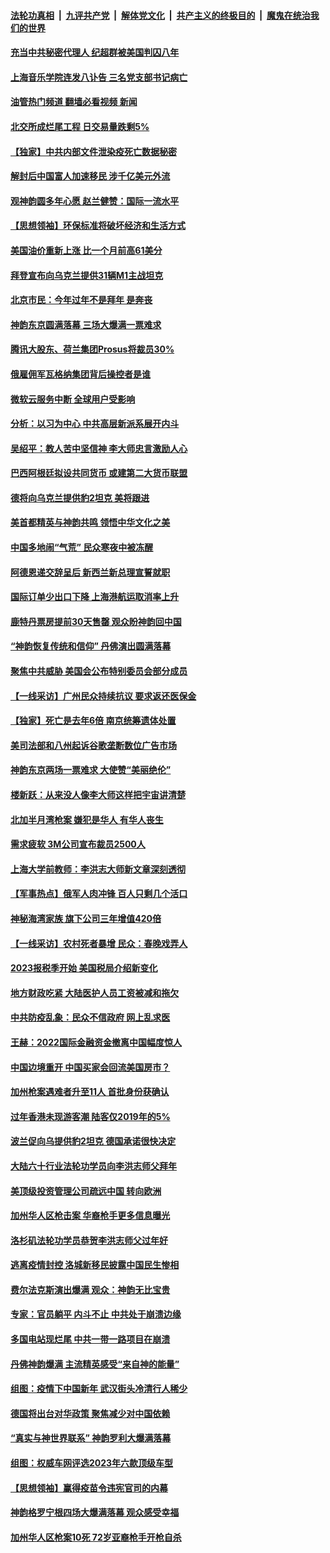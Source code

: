 ####  [法轮功真相](../../../../basic/blob/master/README.md?t=01262012) &nbsp;|&nbsp; [九评共产党](../../../../9ping.md/blob/master/README.md?t=01262012) &nbsp;|&nbsp; [解体党文化](../../../../jtdwh.md/blob/master/README.md?t=01262012)  &nbsp;|&nbsp; [共产主义的终极目的](../../../../gczydzjmd.md/blob/master/README.md?t=01262012) &nbsp;|&nbsp; [魔鬼在统治我们的世界](../../../../mgztzwmdsj.md/blob/master/README.md?t=01262012) 

#### [充当中共秘密代理人 纪超群被美国判囚八年](../pages/nf4514/n13915901.md?t=01262012) 

#### [上海音乐学院连发八讣告 三名党支部书记病亡](../pages/nf4514/n13915906.md?t=01262012) 

#### [油管热门频道 翻墙必看视频 新闻](http://129.146.143.75:81/youtube.html?01262012)

#### [北交所成烂尾工程 日交易量跌剩5%](../pages/nf4514/n13915867.md?t=01262012) 

#### [【独家】中共内部文件泄染疫死亡数据秘密](../pages/nf4514/n13915199.md?t=01262012) 

#### [解封后中国富人加速移民 涉千亿美元外流](../pages/nf4514/n13915670.md?t=01262012) 

#### [观神韵圆多年心愿 赵兰健赞：国际一流水平](../pages/nf4514/n13915529.md?t=01262012) 

#### [【思想领袖】环保标准将破坏经济和生活方式](../pages/nf4514/n13887756.md?t=01262012) 

#### [美国油价重新上涨 比一个月前高61美分](../pages/nf4514/n13915560.md?t=01262012) 

#### [拜登宣布向乌克兰提供31辆M1主战坦克](../pages/nf4514/n13915515.md?t=01262012) 

#### [北京市民：今年过年不是拜年 是奔丧](../pages/nf4514/n13915059.md?t=01262012) 

#### [神韵东京圆满落幕 三场大爆满一票难求](../pages/nf4514/n13915487.md?t=01262012) 

#### [腾讯大股东、荷兰集团Prosus将裁员30%](../pages/nf4514/n13915500.md?t=01262012) 

#### [俄雇佣军瓦格纳集团背后操控者是谁](../pages/nf4514/n13915324.md?t=01262012) 

#### [微软云服务中断 全球用户受影响](../pages/nf4514/n13915419.md?t=01262012) 

#### [分析：以习为中心 中共高层新派系展开内斗](../pages/nf4514/n13914955.md?t=01262012) 

#### [吴绍平：教人苦中坚信神 李大师忠言激励人心](../pages/nf4514/n13915306.md?t=01262012) 

#### [巴西阿根廷拟设共同货币 或建第二大货币联盟](../pages/nf4514/n13915394.md?t=01262012) 

#### [德将向乌克兰提供豹2坦克 美将跟进](../pages/nf4514/n13915335.md?t=01262012) 

#### [美首都精英与神韵共鸣 领悟中华文化之美](../pages/nf4514/n13915308.md?t=01262012) 

#### [中国多地闹“气荒” 民众寒夜中被冻醒](../pages/nf4514/n13915193.md?t=01262012) 

#### [阿德恩递交辞呈后 新西兰新总理宣誓就职](../pages/nf4514/n13915095.md?t=01262012) 

#### [国际订单少出口下降 上海港航运取消率上升](../pages/nf4514/n13915042.md?t=01262012) 

#### [鹿特丹票房提前30天售罄 观众盼神韵回中国](../pages/nf4514/n13915256.md?t=01262012) 

#### [“神韵恢复传统和信仰” 丹佛演出圆满落幕](../pages/nf4514/n13915208.md?t=01262012) 

#### [聚焦中共威胁 美国会公布特别委员会部分成员](../pages/nf4514/n13914942.md?t=01262012) 

#### [【一线采访】广州民众持续抗议 要求返还医保金](../pages/nf4514/n13914652.md?t=01262012) 

#### [【独家】死亡是去年6倍 南京统筹遗体处置](../pages/nf4514/n13914832.md?t=01262012) 

#### [美司法部和八州起诉谷歌垄断数位广告市场](../pages/nf4514/n13914789.md?t=01262012) 

#### [神韵东京两场一票难求 大使赞“美丽绝伦”](../pages/nf4514/n13914763.md?t=01262012) 

#### [楼新跃：从来没人像李大师这样把宇宙讲清楚](../pages/nf4514/n13914341.md?t=01262012) 

#### [北加半月湾枪案 嫌犯是华人 有华人丧生](../pages/nf4514/n13914758.md?t=01262012) 

#### [需求疲软 3M公司宣布裁员2500人](../pages/nf4514/n13914721.md?t=01262012) 

#### [上海大学前教师：李洪志大师新文章深刻透彻](../pages/nf4514/n13914400.md?t=01262012) 

#### [【军事热点】俄军人肉冲锋 百人只剩几个活口](../pages/nf4514/n13914610.md?t=01262012) 

#### [神秘海湾家族 旗下公司三年增值420倍](../pages/nf4514/n13914494.md?t=01262012) 

#### [【一线采访】农村死者暴增 民众：春晚戏弄人](../pages/nf4514/n13912040.md?t=01262012) 

#### [2023报税季开始 美国税局介绍新变化](../pages/nf4514/n13914403.md?t=01262012) 

#### [地方财政吃紧 大陆医护人员工资被减和拖欠](../pages/nf4514/n13914395.md?t=01262012) 

#### [中共防疫乱象：民众不信政府 网上乱求医](../pages/nf4514/n13914293.md?t=01262012) 

#### [王赫：2022国际金融资金撤离中国幅度惊人](../pages/nf4514/n13914384.md?t=01262012) 

#### [中国边境重开 中国买家会回流美国房市？](../pages/nf4514/n13914354.md?t=01262012) 

#### [加州枪案遇难者升至11人 首批身份获确认](../pages/nf4514/n13914312.md?t=01262012) 

#### [过年香港未现游客潮 陆客仅2019年的5%](../pages/nf4514/n13914334.md?t=01262012) 

#### [波兰促向乌提供豹2坦克 德国承诺很快决定](../pages/nf4514/n13914193.md?t=01262012) 

#### [大陆六十行业法轮功学员向李洪志师父拜年](../pages/nf4514/n13914164.md?t=01262012) 

#### [美顶级投资管理公司疏远中国 转向欧洲](../pages/nf4514/n13914279.md?t=01262012) 

#### [加州华人区枪击案 华裔枪手更多信息曝光](../pages/nf4514/n13914171.md?t=01262012) 

#### [洛杉矶法轮功学员恭贺李洪志师父过年好](../pages/nf4514/n13913651.md?t=01262012) 

#### [逃离疫情封控 洛城新移民披露中国民生惨相](../pages/nf4514/n13913540.md?t=01262012) 

#### [费尔法克斯演出爆满 观众：神韵无比宝贵](../pages/nf4514/n13914130.md?t=01262012) 

#### [专家：官员躺平 内斗不止 中共处于崩溃边缘](../pages/nf4514/n13914074.md?t=01262012) 

#### [多国电站现烂尾 中共一带一路项目在崩溃](../pages/nf4514/n13914062.md?t=01262012) 

#### [丹佛神韵爆满 主流精英感受“来自神的能量”](../pages/nf4514/n13914000.md?t=01262012) 

#### [组图：疫情下中国新年 武汉街头冷清行人稀少](../pages/nf4514/n13909227.md?t=01262012) 

#### [德国将出台对华政策 聚焦减少对中国依赖](../pages/nf4514/n13913543.md?t=01262012) 

#### [“真实与神世界联系” 神韵罗利大爆满落幕](../pages/nf4514/n13913670.md?t=01262012) 

#### [组图：权威车网评选2023年六款顶级车型](../pages/nf4514/n13910552.md?t=01262012) 

#### [【思想领袖】赢得疫苗令违宪官司的内幕](../pages/nf4514/n13889145.md?t=01262012) 

#### [神韵格罗宁根四场大爆满落幕 观众感受幸福](../pages/nf4514/n13913901.md?t=01262012) 

#### [加州华人区枪案10死 72岁亚裔枪手开枪自杀](../pages/nf4514/n13913485.md?t=01262012) 

<img src='http://gfw-breaker.win/goodnews/indexes/nf4514.md' width='0px' height='0px'/>
